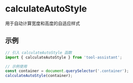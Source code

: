# calculateAutoStyle

用于自动计算宽度和高度的自适应样式

## 示例

```javascript
// 引入 calculateAutoStyle 函数
import { calculateAutoStyle } from 'tool-assistant'; 

// 示例使用
const container = document.querySelector('.container');
calculateAutoStyle(container);
```

